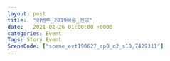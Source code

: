 ```yaml
---
layout: post
title:  "이벤트_2019여름_엔딩"
date:   2021-02-26 01:00:00 +0000
categories: Event
Tags: Story Event
SceneCode: ["scene_evt190627_cp0_q2_s10,7429311"]
---
```

